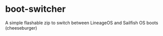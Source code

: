 # boot-switcher
A simple flashable zip to switch between LineageOS and Sailfish OS boots (cheeseburger)
